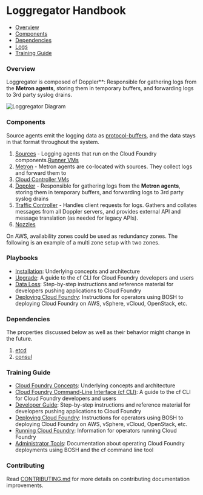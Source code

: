 Loggregator Handbook
===========

-   [Overview](https://github.com/)
-   [Components](https://github.com/)
-   [Dependencies](https://github.com/)
-   [Logs](https://github.com/)
-   [Training Guide](https://github.com/)

### Overview

Loggregator is composed of Doppler**: Responsible for gathering logs from the **Metron agents**, storing them in temporary buffers, and forwarding logs to 3rd party syslog drains.

![Loggregator Diagram](https://github.com/cloudfoundry/loggregator/blob/develop/docs/loggregator.png )

### Components
Source agents emit the logging data as [protocol-buffers](https://github.com/google/protobuf), and the data stays in that format throughout the system.

1. [Sources](https://github.com/) - Logging agents that run on the Cloud Foundry components.[Runner VMs](https://github.com/)
2. [Metron](https://github.com/) - Metron agents are co-located with sources. They collect logs and forward them to
1. [Cloud Controller VMs](https://github.com/)
2. [Doppler](https://github.com/) - Responsible for gathering logs from the **Metron agents**, storing them in temporary buffers, and forwarding logs to 3rd party syslog drains
3. [Traffic Controller](https://github.com/) - Handles client requests for logs. Gathers and collates messages from all Doppler servers, and provides external API and message translation (as needed for legacy APIs).
4. [Nozzles](https://github.com/)

On AWS, availability zones could be used as redundancy zones. The following is an example of a multi zone setup with two zones.

### Playbooks
* [Installation](http://github.com/cloudfoundry/docs-cloudfoundry-concepts): Underlying concepts and architecture
* [Upgrade](https://github.com/cloudfoundry/docs-cf-cli): A guide to the cf CLI for Cloud Foundry developers and users 
* [Data Loss](http://github.com/cloudfoundry/docs-dev-guide): Step-by-step instructions and reference material for developers pushing applications to Cloud Foundry
* [Deploying Cloud Foundry](http://github.com/cloudfoundry/docs-deploying-cf): Instructions for operators using BOSH to deploying Cloud Foundry on AWS, vSphere, vCloud, OpenStack, etc.

### Dependencies
The properties discussed below as well as their behavior might change in the future.

1. [etcd](https://github.com/)
1. [consul](https://github.com/)

### Training Guide

* [Cloud Foundry Concepts](http://github.com/cloudfoundry/docs-cloudfoundry-concepts): Underlying concepts and architecture
* [Cloud Foundry Command-Line Interface (cf CLI)](https://github.com/cloudfoundry/docs-cf-cli): A guide to the cf CLI for Cloud Foundry developers and users 
* [Developer Guide](http://github.com/cloudfoundry/docs-dev-guide): Step-by-step instructions and reference material for developers pushing applications to Cloud Foundry
* [Deploying Cloud Foundry](http://github.com/cloudfoundry/docs-deploying-cf): Instructions for operators using BOSH to deploying Cloud Foundry on AWS, vSphere, vCloud, OpenStack, etc.
* [Running Cloud Foundry](http://github.com/cloudfoundry/docs-running-cf): Information for operators running Cloud Foundry
* [Administrator Tools](https://github.com/cloudfoundry/docs-cf-admin): Documentation about operating Cloud Foundry deployments using BOSH and the cf command line tool

### Contributing

Read [CONTRIBUTING.md](<CONTRIBUTING.md>) for more details on contributing
documentation improvements.

